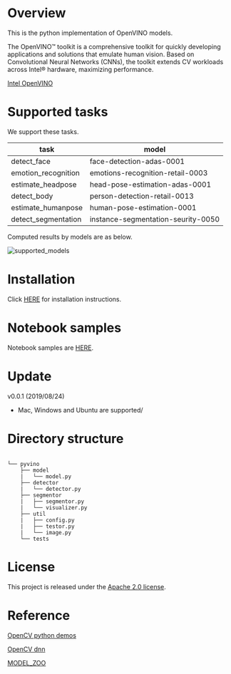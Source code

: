 # Overview

This is the python implementation of OpenVINO models.

The OpenVINO™ toolkit is a comprehensive toolkit for quickly developing applications and solutions that emulate human vision. 
Based on Convolutional Neural Networks (CNNs), the toolkit extends CV workloads across Intel® hardware, maximizing performance.

[Intel OpenVINO](https://software.intel.com/en-us/openvino-toolkit)

# Supported tasks

We support these tasks.

|task                    |model                                     |
|------------------------|------------------------------------|
|detect_face             |face-detection-adas-0001            |
|emotion_recognition     |emotions-recognition-retail-0003    |
|estimate_headpose       |head-pose-estimation-adas-0001      |
|detect_body             |person-detection-retail-0013        |
|estimate_humanpose      |human-pose-estimation-0001          |
|detect_segmentation     |instance-segmentation-seurity-0050  |

Computed results by models are as below.

![supported_models](https://user-images.githubusercontent.com/34574033/63226303-36bc7b80-c213-11e9-8881-74241128e1d3.png)

# Installation

Click [HERE](https://github.com/hampen2929/pyvino/blob/master/INSTALL.md) for installation instructions.

# Notebook samples
Notebook samples are [HERE](https://github.com/hampen2929/pyvino/tree/master/notebook).

# Update
v0.0.1 (2019/08/24)
- Mac, Windows and Ubuntu are supported/


# Directory structure

```

└── pyvino
    ├── model
    |   └── model.py
    ├── detector
    |   └── detector.py
    ├── segmentor
    |   ├── segmentor.py
    |   └── visualizer.py
    ├── util
    |   ├── config.py
    |   ├── testor.py
    |   └── image.py
    └── tests

```

# License
This project is released under the [Apache 2.0 license](https://github.com/hampen2929/pyvino/blob/master/LICENSE).

# Reference
[OpenCV python demos](https://github.com/opencv/open_model_zoo/tree/master/demos/python_demos)

[OpenCV dnn](https://github.com/opencv/opencv/tree/master/samples/dnn)

[MODEL_ZOO](https://download.01.org/opencv/2019/open_model_zoo/R2/20190716_170000_models_bin/)
